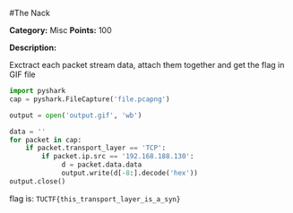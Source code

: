#The Nack

**Category:** Misc
**Points:** 100

**Description:**

Exctract each packet stream data, attach them together and get the flag in GIF file

```python
import pyshark
cap = pyshark.FileCapture('file.pcapng')

output = open('output.gif', 'wb')

data = ''
for packet in cap:
    if packet.transport_layer == 'TCP':
        if packet.ip.src == '192.168.188.130':
             d = packet.data.data
             output.write(d[-8:].decode('hex'))
output.close()
```

flag is: ```TUCTF{this_transport_layer_is_a_syn}```